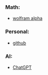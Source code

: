 ### Math:
- [wolfram alpha](https://www.wolframalpha.com/)

### Personal:
- [github](https://github.com/Joshua-Micheletti)

### AI:
- [ChatGPT](https://chat.openai.com/)